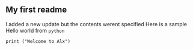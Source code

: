## My first readme

I added a new update but the contents werent specified
Here is a sample Hello world from `python`

```
print ("Welcome to Alx")

```
